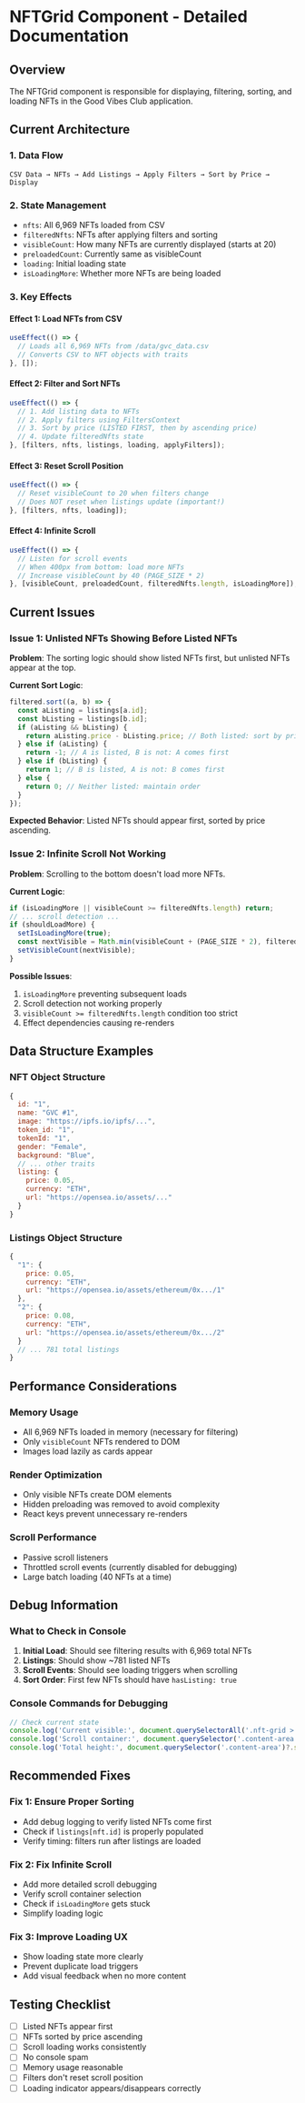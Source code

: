# NFTGrid Component - Detailed Documentation

## Overview
The NFTGrid component is responsible for displaying, filtering, sorting, and loading NFTs in the Good Vibes Club application.

## Current Architecture

### 1. Data Flow
```
CSV Data → NFTs → Add Listings → Apply Filters → Sort by Price → Display
```

### 2. State Management
- `nfts`: All 6,969 NFTs loaded from CSV
- `filteredNfts`: NFTs after applying filters and sorting
- `visibleCount`: How many NFTs are currently displayed (starts at 20)
- `preloadedCount`: Currently same as visibleCount
- `loading`: Initial loading state
- `isLoadingMore`: Whether more NFTs are being loaded

### 3. Key Effects

#### Effect 1: Load NFTs from CSV
```javascript
useEffect(() => {
  // Loads all 6,969 NFTs from /data/gvc_data.csv
  // Converts CSV to NFT objects with traits
}, []);
```

#### Effect 2: Filter and Sort NFTs
```javascript
useEffect(() => {
  // 1. Add listing data to NFTs
  // 2. Apply filters using FiltersContext
  // 3. Sort by price (LISTED FIRST, then by ascending price)
  // 4. Update filteredNfts state
}, [filters, nfts, listings, loading, applyFilters]);
```

#### Effect 3: Reset Scroll Position
```javascript
useEffect(() => {
  // Reset visibleCount to 20 when filters change
  // Does NOT reset when listings update (important!)
}, [filters, nfts, loading]);
```

#### Effect 4: Infinite Scroll
```javascript
useEffect(() => {
  // Listen for scroll events
  // When 400px from bottom: load more NFTs
  // Increase visibleCount by 40 (PAGE_SIZE * 2)
}, [visibleCount, preloadedCount, filteredNfts.length, isLoadingMore]);
```

## Current Issues

### Issue 1: Unlisted NFTs Showing Before Listed NFTs
**Problem**: The sorting logic should show listed NFTs first, but unlisted NFTs appear at the top.

**Current Sort Logic**:
```javascript
filtered.sort((a, b) => {
  const aListing = listings[a.id];
  const bListing = listings[b.id];
  if (aListing && bListing) {
    return aListing.price - bListing.price; // Both listed: sort by price
  } else if (aListing) {
    return -1; // A is listed, B is not: A comes first
  } else if (bListing) {
    return 1; // B is listed, A is not: B comes first
  } else {
    return 0; // Neither listed: maintain order
  }
});
```

**Expected Behavior**: Listed NFTs should appear first, sorted by price ascending.

### Issue 2: Infinite Scroll Not Working
**Problem**: Scrolling to the bottom doesn't load more NFTs.

**Current Logic**:
```javascript
if (isLoadingMore || visibleCount >= filteredNfts.length) return;
// ... scroll detection ...
if (shouldLoadMore) {
  setIsLoadingMore(true);
  const nextVisible = Math.min(visibleCount + (PAGE_SIZE * 2), filteredNfts.length);
  setVisibleCount(nextVisible);
}
```

**Possible Issues**:
1. `isLoadingMore` preventing subsequent loads
2. Scroll detection not working properly
3. `visibleCount >= filteredNfts.length` condition too strict
4. Effect dependencies causing re-renders

## Data Structure Examples

### NFT Object Structure
```javascript
{
  id: "1",
  name: "GVC #1",
  image: "https://ipfs.io/ipfs/...",
  token_id: "1",
  tokenId: "1",
  gender: "Female",
  background: "Blue",
  // ... other traits
  listing: {
    price: 0.05,
    currency: "ETH",
    url: "https://opensea.io/assets/..."
  }
}
```

### Listings Object Structure
```javascript
{
  "1": {
    price: 0.05,
    currency: "ETH", 
    url: "https://opensea.io/assets/ethereum/0x.../1"
  },
  "2": {
    price: 0.08,
    currency: "ETH",
    url: "https://opensea.io/assets/ethereum/0x.../2"
  }
  // ... 781 total listings
}
```

## Performance Considerations

### Memory Usage
- All 6,969 NFTs loaded in memory (necessary for filtering)
- Only `visibleCount` NFTs rendered to DOM
- Images load lazily as cards appear

### Render Optimization
- Only visible NFTs create DOM elements
- Hidden preloading was removed to avoid complexity
- React keys prevent unnecessary re-renders

### Scroll Performance
- Passive scroll listeners
- Throttled scroll events (currently disabled for debugging)
- Large batch loading (40 NFTs at a time)

## Debug Information

### What to Check in Console
1. **Initial Load**: Should see filtering results with 6,969 total NFTs
2. **Listings**: Should show ~781 listed NFTs
3. **Scroll Events**: Should see loading triggers when scrolling
4. **Sort Order**: First few NFTs should have `hasListing: true`

### Console Commands for Debugging
```javascript
// Check current state
console.log('Current visible:', document.querySelectorAll('.nft-grid > *').length);
console.log('Scroll container:', document.querySelector('.content-area'));
console.log('Total height:', document.querySelector('.content-area')?.scrollHeight);
```

## Recommended Fixes

### Fix 1: Ensure Proper Sorting
- Add debug logging to verify listed NFTs come first
- Check if `listings[nft.id]` is properly populated
- Verify timing: filters run after listings are loaded

### Fix 2: Fix Infinite Scroll
- Add more detailed scroll debugging
- Verify scroll container selection
- Check if `isLoadingMore` gets stuck
- Simplify loading logic

### Fix 3: Improve Loading UX
- Show loading state more clearly
- Prevent duplicate load triggers
- Add visual feedback when no more content

## Testing Checklist

- [ ] Listed NFTs appear first
- [ ] NFTs sorted by price ascending  
- [ ] Scroll loading works consistently
- [ ] No console spam
- [ ] Memory usage reasonable
- [ ] Filters don't reset scroll position
- [ ] Loading indicator appears/disappears correctly